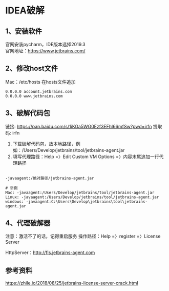 # IDEA破解



## 1、安装软件
官网安装pycharm，IDE版本选择2019.3  
官网地址：https://www.jetbrains.com/

## 2、修改host文件
Mac：/etc/hosts 在hosts文件追加
```
0.0.0.0 account.jetbrains.com  
0.0.0.0 www.jetbrains.com
```

## 3、破解代码包
链接: https://pan.baidu.com/s/1iKGa5WG0Ezf3EFhl66mfSw?pwd=irfn 提取码: irfn

1. 下载破解代码包，放本地路径，例如：/Users/Develop/jetbrains/tool/jetbrains-agent.jar
2. 填写代理路径：Help =〉Edit Custom VM Options =〉内容末尾追加一行代理路径
```

-javaagent:/绝对路径/jetbrains-agent.jar

# 举例
Mac: -javaagent:/Users/Develop/jetbrains/tool/jetbrains-agent.jar  
Linux: -javaagent:/Users/Develop/jetbrains/tool/jetbrains-agent.jar
windows: -javaagent:C:\Users\Develop\jetbrains\tool\jetbrains-agent.jar
```

## 4、代理破解器
注意：激活不了的话，记得重启服务
操作路径：Help =〉register =〉License Server

HttpServer：http://fls.jetbrains-agent.com

## 参考资料
https://zhile.io/2018/08/25/jetbrains-license-server-crack.html





